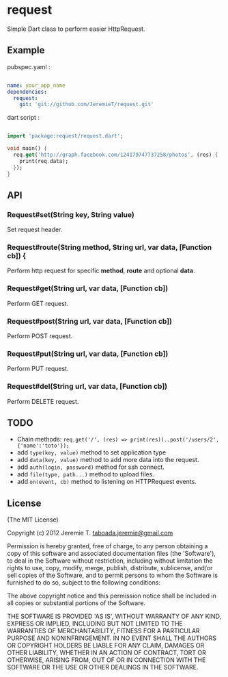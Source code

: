 request
=======

Simple Dart class to perform easier HttpRequest.

Example
-------

pubspec.yaml :

```yaml

name: your_app_name
dependencies:
  request:
    git: 'git://github.com/JeremieT/request.git'

```

dart script :

```dart

import 'package:request/request.dart';

void main() {
  req.get('http://graph.facebook.com/124179747737258/photos', (res) {
    print(req.data);
  });
}

```

API
---

### Request#set(String key, String value)

Set request header.

### Request#route(String method, String url, var data, [Function cb]) {

Perform http request for specific __method__, __route__ and optional __data__.

### Request#get(String url, var data, [Function cb])

Perform GET request.

### Request#post(String url, var data, [Function cb])

Perform POST request.

### Request#put(String url, var data, [Function cb])

Perform PUT request.

### Request#del(String url, var data, [Function cb])

Perform DELETE request.

TODO
----
- Chain methods: `req.get('/', (res) => print(res))..post('/users/2', {'name':'toto'});`
- add `type(key, value)` method to set application type
- add `data(key, value)` method to add more data into the request.
- add `auth(login, password)` method for ssh connect.
- add `file(type, path...)` method to upload files.
- add `on(event, cb)` method to listening on HTTPRequest events.

License
-------
(The MIT License)

Copyright (c) 2012 Jeremie T. <taboada.jeremie@gmail.com>

Permission is hereby granted, free of charge, to any person obtaining a copy of this software and associated documentation files (the 'Software'), to deal in the Software without restriction, including without limitation the rights to use, copy, modify, merge, publish, distribute, sublicense, and/or sell copies of the Software, and to permit persons to whom the Software is furnished to do so, subject to the following conditions:

The above copyright notice and this permission notice shall be included in all copies or substantial portions of the Software.

THE SOFTWARE IS PROVIDED 'AS IS', WITHOUT WARRANTY OF ANY KIND, EXPRESS OR IMPLIED, INCLUDING BUT NOT LIMITED TO THE WARRANTIES OF MERCHANTABILITY, FITNESS FOR A PARTICULAR PURPOSE AND NONINFRINGEMENT. IN NO EVENT SHALL THE AUTHORS OR COPYRIGHT HOLDERS BE LIABLE FOR ANY CLAIM, DAMAGES OR OTHER LIABILITY, WHETHER IN AN ACTION OF CONTRACT, TORT OR OTHERWISE, ARISING FROM, OUT OF OR IN CONNECTION WITH THE SOFTWARE OR THE USE OR OTHER DEALINGS IN THE SOFTWARE.